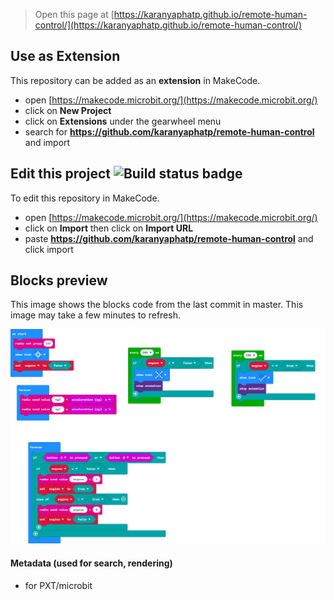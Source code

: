 
> Open this page at [https://karanyaphatp.github.io/remote-human-control/](https://karanyaphatp.github.io/remote-human-control/)

## Use as Extension

This repository can be added as an **extension** in MakeCode.

* open [https://makecode.microbit.org/](https://makecode.microbit.org/)
* click on **New Project**
* click on **Extensions** under the gearwheel menu
* search for **https://github.com/karanyaphatp/remote-human-control** and import

## Edit this project ![Build status badge](https://github.com/karanyaphatp/remote-human-control/workflows/MakeCode/badge.svg)

To edit this repository in MakeCode.

* open [https://makecode.microbit.org/](https://makecode.microbit.org/)
* click on **Import** then click on **Import URL**
* paste **https://github.com/karanyaphatp/remote-human-control** and click import

## Blocks preview

This image shows the blocks code from the last commit in master.
This image may take a few minutes to refresh.

![A rendered view of the blocks](https://github.com/karanyaphatp/remote-human-control/raw/master/.github/makecode/blocks.png)

#### Metadata (used for search, rendering)

* for PXT/microbit
<script src="https://makecode.com/gh-pages-embed.js"></script><script>makeCodeRender("{{ site.makecode.home_url }}", "{{ site.github.owner_name }}/{{ site.github.repository_name }}");</script>
